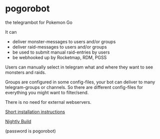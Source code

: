 # pogorobot

the telegrambot for Pokemon Go

It can
- deliver monster-messages to users and/or groups
- deliver raid-messages to users and/or groups
- be used to submit manual raid-entries by users
- be webhooked up by Rocketmap, RDM, PGSS


Users can manually select in telegram what and where they want to see monsters and raids. 

Groups are configured in some config-files, your bot can deliver to many telegram-groups or channels. So there are different config-files for everything you might want to filter/send.


There is no need for external webservers.

[Short installation instructions](https://github.com/theyellow/pogorobot/wiki/Short-Installation-usage-guide)

[Nightly Build](https://mycloud.marstaller.org/index.php/s/Oq2tQH8WNjY6Zl0)

(password is pogorobot)
